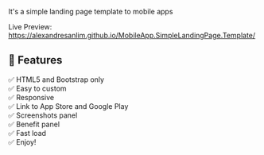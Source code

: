It's a simple landing page template to mobile apps

Live Preview:
https://alexandresanlim.github.io/MobileApp.SimpleLandingPage.Template/

## 🎉 Features

✅ HTML5 and Bootstrap only</br>
✅ Easy to custom</br>
✅ Responsive</br>
✅ Link to App Store and Google Play</br>
✅ Screenshots panel</br>
✅ Benefit panel</br>
✅ Fast load</br>
✅ Enjoy!
